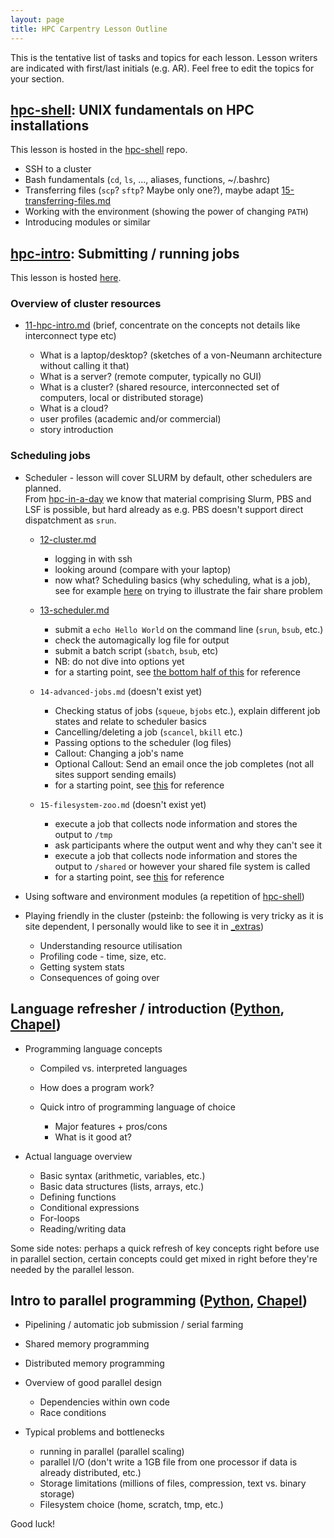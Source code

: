 ```yaml
---
layout: page
title: HPC Carpentry Lesson Outline
---
```


This is the tentative list of tasks and topics for each lesson.
Lesson writers are indicated with first/last initials (e.g. AR).
Feel free to edit the topics for your section.

## [hpc-shell](https://github.com/hpc-carpentry/hpc-shell): UNIX fundamentals on HPC installations

This lesson is hosted in the [hpc-shell](https://github.com/hpc-carpentry/hpc-shell) repo.

* SSH to a cluster 
* Bash fundamentals (`cd`, `ls`, ..., aliases, functions, ~/.bashrc)
* Transferring files (`scp`? `sftp`? Maybe only one?), maybe adapt [15-transferring-files.md](https://github.com/hpc-carpentry/hpc-intro/tree/gh-pages/_episodes/15-transferring-files.md)
* Working with the environment (showing the power of changing `PATH`)
* Introducing modules or similar 


## [hpc-intro](https://github.com/hpc-carpentry/hpc-intro): Submitting / running jobs

This lesson is hosted [here](https://github.com/hpc-carpentry/hpc-intro).

### Overview of cluster resources

* [11-hpc-intro.md](_episodes/11-hpc-intro.md) (brief, concentrate on the concepts not details like interconnect type etc)

    * What is a laptop/desktop? (sketches of a von-Neumann architecture without calling it that)
	* What is a server? (remote computer, typically no GUI)
	* What is a cluster? (shared resource, interconnected set of computers, local or distributed storage)
	* What is a cloud?
    * user profiles (academic and/or commercial)
    * story introduction

### Scheduling jobs

* Scheduler - lesson will cover SLURM by default, other schedulers are planned.   
  From [hpc-in-a-day](https://github.com/psteinb/hpc-in-a-day) we know that material comprising Slurm, PBS and LSF is possible, but hard already as e.g. PBS doesn't support direct dispatchment as `srun`.

    * [12-cluster.md](https://github.com/hpc-carpentry/hpc-intro/tree/gh-pages/_episodes/12-cluster.md)
        * logging in with ssh
        * looking around (compare with your laptop)
        * now what? Scheduling basics (why scheduling, what is a job), see for example [here](https://psteinb.github.io/hpc-in-a-day/02-01-batch-systems-101/) on trying to illustrate the fair share problem
    
    * [13-scheduler.md](https://github.com/hpc-carpentry/hpc-intro/tree/gh-pages/_episodes/13-scheduler.md)
	    * submit a `echo Hello World` on the command line (`srun`, `bsub`, etc.)
        * check the automagically log file for output
        * submit a batch script (`sbatch`, `bsub`, etc)
        * NB: do not dive into options yet
        * for a starting point, see [the bottom half of this](https://psteinb.github.io/hpc-in-a-day/02-01-batch-systems-101/) for reference
        
    * `14-advanced-jobs.md` (doesn't exist yet)
        * Checking status of jobs (`squeue`, `bjobs` etc.), explain different job states and relate to scheduler basics
        * Cancelling/deleting a job (`scancel`, `bkill` etc.)
        * Passing options to the scheduler (log files)
        * Callout: Changing a job's name
        * Optional Callout: Send an email once the job completes (not all sites support sending emails)
        * for a starting point, see [this](https://psteinb.github.io/hpc-in-a-day/02-02-advanced-job-scheduling/) for reference
        
        
    * `15-filesystem-zoo.md` (doesn't exist yet)
        * execute a job that collects node information and stores the output to `/tmp`
        * ask participants where the output went and why they can't see it
        * execute a job that collects node information and stores the output to `/shared` or however your shared file system is called
        * for a starting point, see [this](https://psteinb.github.io/hpc-in-a-day/02-03-shared-filesystem/) for reference
        
* Using software and environment modules (a repetition of [hpc-shell](https://github.com/hpc-carpentry/hpc-shell))

* Playing friendly in the cluster (psteinb: the following is very tricky as it is site dependent, I personally would like to see it in [_extras](https://github.com/hpc-carpentry/hpc-intro/tree/gh-pages/_extras))

	* Understanding resource utilisation
	* Profiling code - time, size, etc.
	* Getting system stats
	* Consequences of going over

## Language refresher / introduction ([Python](https://github.com/hpc-carpentry/hpc-python), [Chapel](https://github.com/hpc-carpentry/hpc-python))

* Programming language concepts

	* Compiled vs. interpreted languages
	* How does a program work?
	* Quick intro of programming language of choice

		* Major features + pros/cons
		* What is it good at? 

* Actual language overview

	* Basic syntax (arithmetic, variables, etc.)
	* Basic data structures (lists, arrays, etc.)
	* Defining functions
	* Conditional expressions
	* For-loops
	* Reading/writing data

Some side notes: 
perhaps a quick refresh of key concepts right before use in parallel section,
certain concepts could get mixed in right before they're needed by the parallel lesson.

## Intro to parallel programming ([Python](https://github.com/hpc-carpentry/hpc-python), [Chapel](https://github.com/hpc-carpentry/hpc-python))

* Pipelining / automatic job submission / serial farming
* Shared memory programming
* Distributed memory programming
* Overview of good parallel design

	* Dependencies within own code
	* Race conditions

* Typical problems and bottlenecks

	* running in parallel (parallel scaling)
	* parallel I/O (don't write a 1GB file from one processor if data is already distributed, etc.)
	* Storage limitations (millions of files, compression, text vs. binary storage)
	* Filesystem choice (home, scratch, tmp, etc.)


Good luck!
